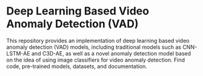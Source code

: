 # Deep Learning Based Video Anomaly Detection (VAD)
This repository provides an implementation of deep learning based video anomaly detection (VAD) models, including traditional models such as CNN-LSTM-AE and C3D-AE, as well as a novel anomaly detection model based on the idea of using image classifiers for video anomaly detection. Find code, pre-trained models, datasets, and documentation.
